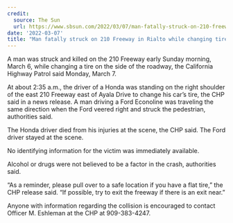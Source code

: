 ```yaml
---
credit:
  source: The Sun
  url: https://www.sbsun.com/2022/03/07/man-fatally-struck-on-210-freeway-in-rialto-while-changing-tire/
date: '2022-03-07'
title: "Man fatally struck on 210 Freeway in Rialto while changing tire"
---
```

A man was struck and killed on the 210 Freeway early Sunday morning, March 6, while changing a tire on the side of the roadway, the California Highway Patrol said Monday, March 7.

At about 2:35 a.m., the driver of a Honda was standing on the right shoulder of the east 210 Freeway east of Ayala Drive to change his car’s tire, the CHP said in a news release. A man driving a Ford Econoline was traveling the same direction when the Ford veered right and struck the pedestrian, authorities said.

The Honda driver died from his injuries at the scene, the CHP said. The Ford driver stayed at the scene.

No identifying information for the victim was immediately available.

Alcohol or drugs were not believed to be a factor in the crash, authorities said.

“As a reminder, please pull over to a safe location if you have a flat tire,” the CHP release said. “If possible, try to exit the freeway if there is an exit near.”

Anyone with information regarding the collision is encouraged to contact Officer M. Eshleman at the CHP at 909-383-4247.
